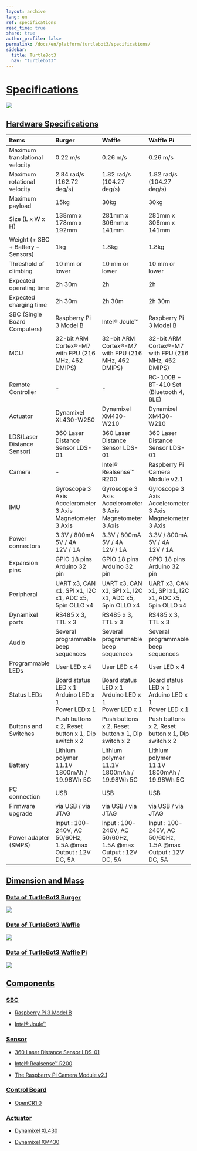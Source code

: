 ```yaml
---
layout: archive
lang: en
ref: specifications
read_time: true
share: true
author_profile: false
permalink: /docs/en/platform/turtlebot3/specifications/
sidebar:
  title: TurtleBot3
  nav: "turtlebot3"
---
```


<div style="counter-reset: h1 3"></div>

# [Specifications](#specifications)

![](/assets/images/platform/turtlebot3/hardware_setup/turtlebot3_models.png)

## [Hardware Specifications](#hardware-specifications)

| Items                              | Burger                                                              | Waffle                                                              | Waffle Pi                                                           |
| :--------------------------------- | :------------------------------------------------------------------ | :------------------------------------------------------------------ | :------------------------------------------------------------------ |
| Maximum translational velocity     | 0.22 m/s                                                            | 0.26 m/s                                                            | 0.26 m/s                                                            |
| Maximum rotational velocity        | 2.84 rad/s (162.72 deg/s)                                           | 1.82 rad/s (104.27 deg/s)                                           | 1.82 rad/s (104.27 deg/s)                                           |
| Maximum payload                    | 15kg                                                                | 30kg                                                                | 30kg                                                                |
| Size (L x W x H)                   | 138mm x 178mm x 192mm                                               | 281mm x 306mm x 141mm                                               | 281mm x 306mm x 141mm                                               |
| Weight (+ SBC + Battery + Sensors) | 1kg                                                                 | 1.8kg                                                               | 1.8kg                                                               |
| Threshold of climbing              | 10 mm or lower                                                      | 10 mm or lower                                                      | 10 mm or lower                                                      |
| Expected operating time            | 2h 30m                                                              | 2h                                                                  | 2h                                                                  |
| Expected charging time             | 2h 30m                                                              | 2h 30m                                                              | 2h 30m                                                              |
| SBC (Single Board Computers)       | Raspberry Pi 3 Model B                                              | Intel® Joule™                                                       | Raspberry Pi 3 Model B                                              |
| MCU                                | 32-bit ARM Cortex®-M7 with FPU (216 MHz, 462 DMIPS)                 | 32-bit ARM Cortex®-M7 with FPU (216 MHz, 462 DMIPS)                 | 32-bit ARM Cortex®-M7 with FPU (216 MHz, 462 DMIPS)                 |
| Remote Controller                  | -                                                                   | -                                                                   | RC-100B + BT-410 Set (Bluetooth 4, BLE)                             |
| Actuator                           | Dynamixel XL430-W250                                                | Dynamixel XM430-W210                                                | Dynamixel XM430-W210                                                |
| LDS(Laser Distance Sensor)         | 360 Laser Distance Sensor LDS-01                                    | 360 Laser Distance Sensor LDS-01                                    | 360 Laser Distance Sensor LDS-01                                    |
| Camera                             | -                                                                   | Intel® Realsense™ R200                                              | Raspberry Pi Camera Module v2.1                                     |
| IMU                                | Gyroscope 3 Axis<br />Accelerometer 3 Axis<br />Magnetometer 3 Axis | Gyroscope 3 Axis<br />Accelerometer 3 Axis<br />Magnetometer 3 Axis | Gyroscope 3 Axis<br />Accelerometer 3 Axis<br />Magnetometer 3 Axis |
| Power connectors                   | 3.3V / 800mA<br />5V / 4A<br />12V / 1A                             | 3.3V / 800mA<br />5V / 4A<br />12V / 1A                             | 3.3V / 800mA<br />5V / 4A<br />12V / 1A                             |
| Expansion pins                     | GPIO 18 pins<br />Arduino 32 pin                                    | GPIO 18 pins<br />Arduino 32 pin                                    | GPIO 18 pins<br />Arduino 32 pin                                    |
| Peripheral                         | UART x3, CAN x1, SPI x1, I2C x1, ADC x5, 5pin OLLO x4               | UART x3, CAN x1, SPI x1, I2C x1, ADC x5, 5pin OLLO x4               | UART x3, CAN x1, SPI x1, I2C x1, ADC x5, 5pin OLLO x4               |
| Dynamixel ports                    | RS485 x 3, TTL x 3                                                  | RS485 x 3, TTL x 3                                                  | RS485 x 3, TTL x 3                                                  |
| Audio                              | Several programmable beep sequences                                 | Several programmable beep sequences                                 | Several programmable beep sequences                                 |
| Programmable LEDs                  | User LED x 4                                                        | User LED x 4                                                        | User LED x 4                                                        |
| Status LEDs                        | Board status LED x 1<br />Arduino LED x 1<br />Power LED x 1        | Board status LED x 1<br />Arduino LED x 1<br />Power LED x 1        | Board status LED x 1<br />Arduino LED x 1<br />Power LED x 1        |
| Buttons and Switches               | Push buttons x 2, Reset button x 1, Dip switch x 2                  | Push buttons x 2, Reset button x 1, Dip switch x 2                  | Push buttons x 2, Reset button x 1, Dip switch x 2                  |
| Battery                            | Lithium polymer 11.1V 1800mAh / 19.98Wh 5C                          | Lithium polymer 11.1V 1800mAh / 19.98Wh 5C                          | Lithium polymer 11.1V 1800mAh / 19.98Wh 5C                          |
| PC connection                      | USB                                                                 | USB                                                                 | USB                                                                 |
| Firmware upgrade                   | via USB / via JTAG                                                  | via USB / via JTAG                                                  | via USB / via JTAG                                                  |
| Power adapter (SMPS)               | Input : 100-240V, AC 50/60Hz, 1.5A @max<br />Output : 12V DC, 5A    | Input : 100-240V, AC 50/60Hz, 1.5A @max<br />Output : 12V DC, 5A    | Input : 100-240V, AC 50/60Hz, 1.5A @max<br />Output : 12V DC, 5A    |

## [Dimension and Mass](#dimension-and-mass)

### [Data of TurtleBot3 Burger](#data-of-turtlebot3-burger)

![](/assets/images/platform/turtlebot3/hardware_setup/turtlebot3_dimension1.png)

### [Data of TurtleBot3 Waffle](#data-of-turtlebot3-waffle)

![](/assets/images/platform/turtlebot3/hardware_setup/turtlebot3_dimension2.png)

### [Data of TurtleBot3 Waffle Pi](#data-of-turtlebot3-waffle-pi)

![](/assets/images/platform/turtlebot3/hardware_setup/turtlebot3_dimension3.png)

## [Components](#components)

### [SBC](#sbc)

- [Raspberry Pi 3 Model B](https://www.raspberrypi.org/products/raspberry-pi-3-model-b/)

- [Intel® Joule™](http://ark.intel.com/products/96414/Intel-Joule-570x-Developer-Kit)

### [Sensor](#sensor)

- [360 Laser Distance Sensor LDS-01](http://turtlebot3.robotis.com/en/latest/appendix_lds.html)

- [Intel® Realsense™ R200](https://software.intel.com/en-us/RealSense/R200Camera)

- [The Raspberry Pi Camera Module v2.1](https://www.raspberrypi.org/products/camera-module-v2/)

### [Control Board](#control-board)

- [OpenCR1.0](http://turtlebot3.robotis.com/en/latest/appendix_opencr.html)

### [Actuator](#actuator)

- [Dynamixel XL430](/docs/en/dxl/x/xl430-w250/)

- [Dynamixel XM430](/docs/en/dxl/x/xm430-w210/)
